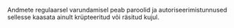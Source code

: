 Andmete regulaarsel varundamisel peab paroolid ja autoriseerimistunnused
sellesse kaasata ainult krüpteeritud või räsitud kujul.
